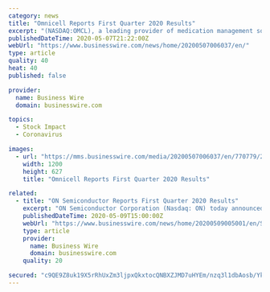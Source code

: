```yaml
---
category: news
title: "Omnicell Reports First Quarter 2020 Results"
excerpt: "(NASDAQ:OMCL), a leading provider of medication management solutions and adherence tools for healthcare systems and pharmacies, today announced results for its first quarter ended March 31, 2020. GAAP revenues for the first quarter of 2020 were $229."
publishedDateTime: 2020-05-07T21:22:00Z
webUrl: "https://www.businesswire.com/news/home/20200507006037/en/"
type: article
quality: 40
heat: 40
published: false

provider:
  name: Business Wire
  domain: businesswire.com

topics:
  - Stock Impact
  - Coronavirus

images:
  - url: "https://mms.businesswire.com/media/20200507006037/en/770779/23/01_omnicell_lockup_horizontal_green_rgb.jpg"
    width: 1200
    height: 627
    title: "Omnicell Reports First Quarter 2020 Results"

related:
  - title: "ON Semiconductor Reports First Quarter 2020 Results"
    excerpt: "ON Semiconductor Corporation (Nasdaq: ON) today announced that 2020 first quarter revenue was $1,277.9 million, down approximately 8 percent compared"
    publishedDateTime: 2020-05-09T15:00:00Z
    webUrl: "https://www.businesswire.com/news/home/20200509005001/en/Semiconductor-Reports-Quarter-2020-Results"
    type: article
    provider:
      name: Business Wire
      domain: businesswire.com
    quality: 20

secured: "c9QE9Z8uk19X5rRhUxZm3ljpxQkxtocQNBXZJMD7uHYEm/nzq3l1dbAosb/YkknS9MPmpUkxUdKRfc3UWXx8rDZlb0DtR/LqjY0LgeGNk7B+eLawRi8P0P8zHYHu8ot5akAq5E/qcxNo+xeO+9dHLtitkk7g2j2S3Dfprr8zJYJZKsZD1alrfkUObpzVuZ7ebj2jafmBLoT/7oyqnkU+ODQSbcdSG0E9blUbMZGy/sks1cEhagnZSj/R9XW3OP6KRiMxOz1fumvKJ9k+o5wkHrrOCod23+jpP7I4MSS7WpMcFOT873oeerpy4EcN31q6;407k1lrP3A88fRN2tOrVBw=="
---
```


